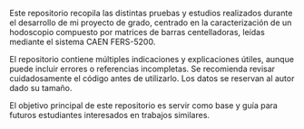 Este repositorio recopila las distintas pruebas y estudios realizados durante el desarrollo de mi proyecto de grado, centrado en 
la caracterización de un hodoscopio compuesto por matrices de barras centelladoras, leídas mediante el sistema CAEN FERS-5200.

El repositorio contiene múltiples indicaciones y explicaciones útiles, aunque puede incluir errores o referencias incompletas. 
Se recomienda revisar cuidadosamente el código antes de utilizarlo. Los datos se reservan al autor dado su tamaño.

El objetivo principal de este repositorio es servir como base y guía para futuros estudiantes interesados en trabajos similares.
